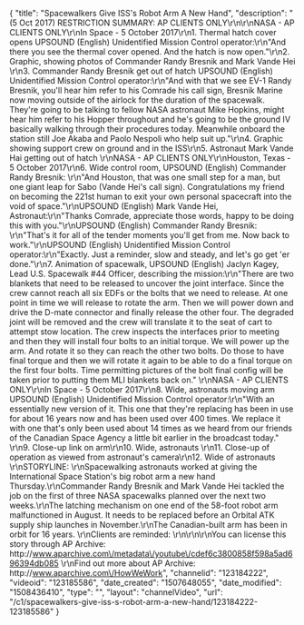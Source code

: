 {
    "title": "Spacewalkers Give ISS's Robot Arm A New Hand",
    "description": "(5 Oct 2017) RESTRICTION SUMMARY: AP CLIENTS ONLY\r\n\r\nNASA - AP CLIENTS ONLY\r\nIn Space - 5 October 2017\r\n1. Thermal hatch cover opens UPSOUND (English) Unidentified Mission Control operator:\r\n\"And there you see the thermal cover opened. And the hatch is now open.\"\r\n2. Graphic, showing photos of Commander Randy Bresnik and Mark Vande Hei \r\n3. Commander Randy Bresnik get out of hatch UPSOUND (English) Unidentified Mission Control operator:\r\n\"And with that we see EV-1 Randy Bresnik, you'll hear him refer to his Comrade his call sign, Bresnik Marine now moving outside of the airlock for the duration of the spacewalk. They're going to be talking to fellow NASA astronaut Mike Hopkins, might hear him refer to his Hopper throughout and he's going to be the ground IV basically walking through their procedures today. Meanwhile onboard the station still Joe Akaba and Paolo Nespoli who help suit up.\"\r\n4. Graphic showing support crew on ground and in the ISS\r\n5. Astronaut Mark Vande Hai getting out of hatch \r\nNASA - AP CLIENTS ONLY\r\nHouston, Texas -  5 October 2017\r\n6. Wide control room, UPSOUND (English) Commander Randy Bresnik: \r\n\"And Houston, that was one small step for a man, but one giant leap for Sabo (Vande Hei's call sign). Congratulations my friend on becoming the 221st human to exit your own personal spacecraft into the void of space.\"\r\nUPSOUND (English) Mark Vande Hei, Astronaut:\r\n\"Thanks Comrade, appreciate those words, happy to be doing this with you.\"\r\nUPSOUND (English) Commander Randy Bresnik: \r\n\"That's it for all of the tender moments you'll get from me. Now back to work.\"\r\nUPSOUND (English) Unidentified Mission Control operator:\r\n\"Exactly. Just a reminder, slow and steady, and let's go get 'er done.\"\r\n7. Animation of spacewalk, UPSOUND (English) Jaclyn Kagey, Lead U.S. Spacewalk #44 Officer, describing the mission:\r\n\"There are two blankets that need to be released to uncover the joint interface. Since the crew cannot reach all six EDFs or the bolts that we need to release. At one point in time we will release to rotate the arm. Then we will power down and drive the D-mate connector and finally release the other four.  The degraded joint will be removed and the crew will translate it to the seat of cart to attempt stow location. The crew inspects the interfaces prior to meeting and then they will install four bolts to an initial torque. We will power up the arm. And rotate it so they can reach the other two bolts. Do those to have final torque and then we will rotate it again to be able to do a final torque on the first four bolts. Time permitting pictures of the bolt final config will be taken prior to putting them MLI blankets back on.\" \r\nNASA - AP CLIENTS ONLY\r\nIn Space - 5 October 2017\r\n8. Wide, astronauts moving arm UPSOUND (English) Unidentified Mission Control operator:\r\n\"With an essentially new version of it. This one that they're replacing has been in use for about 16 years now and has been used over 400 times. We replace it with one that's only been used about 14 times as we heard from our friends of the Canadian Space Agency a little bit earlier in the broadcast today.\" \r\n9. Close-up link on arm\r\n10. Wide, astronauts \r\n11. Close-up of operation as viewed from astronaut's camera\r\n12. Wide of astronauts \r\nSTORYLINE: \r\nSpacewalking astronauts worked at giving the International Space Station's big robot arm a new hand Thursday.\r\nCommander Randy Bresnik and Mark Vande Hei tackled the job on the first of three NASA spacewalks planned over the next two weeks.\r\nThe latching mechanism on one end of the 58-foot robot arm malfunctioned in August. It needs to be replaced before an Orbital ATK supply ship launches in November.\r\nThe Canadian-built arm has been in orbit for 16 years. \r\nClients are reminded: \r\n\r\n\r\nYou can license this story through AP Archive: http:\/\/www.aparchive.com\/metadata\/youtube\/cdef6c3800858f598a5ad696394db085 \r\nFind out more about AP Archive: http:\/\/www.aparchive.com\/HowWeWork",
    "channelid": "123184222",
    "videoid": "123185586",
    "date_created": "1507648055",
    "date_modified": "1508436410",
    "type": "",
    "layout": "channelVideo",
    "url": "\/c1\/spacewalkers-give-iss-s-robot-arm-a-new-hand\/123184222-123185586"
}
